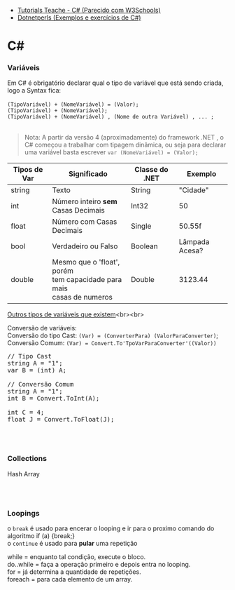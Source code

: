 * [Tutorials Teache - C# (Parecido com W3Schools)](http://www.tutorialsteacher.com/csharp/csharp-tutorials)
* [Dotnetperls (Exemplos e exercícios de C#)](https://www.dotnetperls.com/)

# C#

<!-- Não esquecer de colocar get/set no obj do javascript-->

### Variáveis

Em C# é obrigatório declarar qual o tipo de variável que está sendo criada, logo a Syntax fica:<br><br>
`(TipoVariável) + (NomeVariável) = (Valor);`<br>
`(TipoVariável) + (NomeVariável);`<br>
`(TipoVariável) + (NomeVariável) , (Nome de outra Variável) , ... ;`<br><br>

> Nota: A partir da versão 4 (aproximadamente) do framework .NET , o C# começou a trabalhar com tipagem dinâmica, ou seja para declarar uma variável basta escrever `var (NomeVariável) = (Valor);`

Tipos de Var | Significado | Classe do .NET | Exemplo
------------ | ----------- | -------- | ---------
string | Texto | String | "Cidade"
int | Número inteiro **sem**<br> Casas Decimais | Int32 | 50
float | Número com Casas Decimais | Single | 50.55f
bool | Verdadeiro ou Falso | Boolean | Lâmpada Acesa?
double | Mesmo que o 'float', porém<br> tem capacidade para mais<br>casas de numeros | Double | 3123.44

[Outros tipos de variáveis que existem](https://docs.microsoft.com/pt-br/previous-versions/visualstudio/visual-studio-2008/ms228360(v=vs.90)#tipos-de-dados-internas)<br><br>

Conversão de variáveis:<br>
Conversão do tipo Cast: `(Var) = (ConverterPara) (ValorParaConverter)`;<br>
Conversão Comum: `(Var) = Convert.To'TpoVarParaConverter'((Valor))`

<pre>
// Tipo Cast
string A = "1";
var B = (int) A;

// Conversão Comum
string A = "1";
int B = Convert.ToInt(A);

int C = 4;
float J = Convert.ToFloat(J); 
</pre>

<br><br>

### Collections

Hash
Array

<br><br>

### Loopings

o `break` é usado para encerar o looping e ir para o proximo comando do algoritmo if (a) {break;}<br>
o `continue` é usado para **pular** uma repetição

while = enquanto tal condição, execute o bloco.<br>
do..while = faça a operação primeiro e depois entra no looping.<br>
for = já determina a quantidade de repetições.<br>
foreach = para cada elemento de um array.

<br><br>
